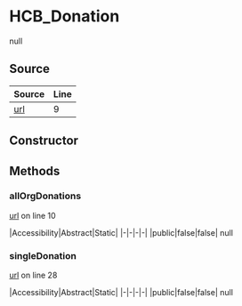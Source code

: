 # HCB_Donation

null
## Source
|Source|Line|
|-|-|
|[url](https://github.com/devramsean0/hcb.js/blob/4bedef3/src/api_endpoints/donation.ts#L9)|9|
## Constructor
## Methods
### allOrgDonations
[url](https://github.com/devramsean0/hcb.js/blob/4bedef3/src/api_endpoints/donation.ts#L10) on line 10  

|Accessibility|Abstract|Static|
|-|-|-|-|
|public|false|false|
null

### singleDonation
[url](https://github.com/devramsean0/hcb.js/blob/4bedef3/src/api_endpoints/donation.ts#L28) on line 28  

|Accessibility|Abstract|Static|
|-|-|-|-|
|public|false|false|
null
